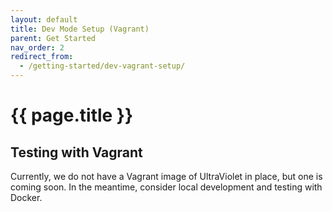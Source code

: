 ```yaml
---
layout: default
title: Dev Mode Setup (Vagrant)
parent: Get Started
nav_order: 2
redirect_from:
  - /getting-started/dev-vagrant-setup/
---
```

# {{ page.title }}

## Testing with Vagrant

Currently, we do not have a Vagrant image of UltraViolet in place, but one is coming soon. In the meantime, consider local development and testing with Docker.
